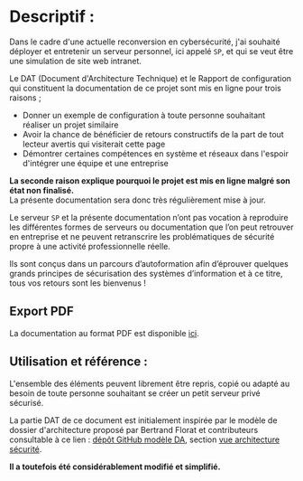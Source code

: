 # Descriptif : 

Dans le cadre d'une actuelle reconversion en cybersécurité, j'ai souhaité déployer et entretenir un serveur personnel, ici appelé `SP`, et qui se veut être une simulation de site web intranet.  

Le DAT (Document d'Architecture Technique) et le Rapport de configuration qui constituent la documentation de ce projet sont mis en ligne pour trois raisons ;  
- Donner un exemple de configuration à toute personne souhaitant réaliser un projet similaire
- Avoir la chance de bénéficier de retours constructifs de la part de tout lecteur avertis qui visiterait cette page
- Démontrer certaines compétences en système et réseaux dans l'espoir d'intégrer une équipe et une entreprise   

**La seconde raison explique pourquoi le projet est mis en ligne malgré son état non finalisé.**    
La présente documentation sera donc très régulièrement mise à jour.

Le serveur `SP` et la présente documentation n’ont pas vocation à reproduire les différentes formes de serveurs ou documentation que l’on peut retrouver en entreprise et ne peuvent retranscrire les problématiques de sécurité propre à une activité professionnelle réelle.  

Ils sont conçus dans un parcours d’autoformation afin d’éprouver quelques grands principes de sécurisation des systèmes d’information et à ce titre, tous vos retours sont les bienvenus !   

## Export PDF  

La documentation au format PDF est disponible [ici](https://tvernet.github.io/Demo_systemes_et_reseaux-DAT_et_Rapport_de_configuration/document.pdf).

## Utilisation et référence : 

L'ensemble des éléments peuvent librement être repris, copié ou adapté au besoin de toute personne souhaitant se créer un petit serveur privé sécurisé.  

La partie DAT de ce document est initialement inspirée par le modèle de dossier d'architecture proposé par Bertrand Florat et contributeurs consultable à ce lien : [dépôt GitHub modèle DA](https://github.com/bflorat/modele-da), section [vue architecture sécurité](https://github.com/bflorat/modele-da/blob/master/vue-architecture-securite.adoc).  

**Il a toutefois été considérablement modifié et simplifié.**  
